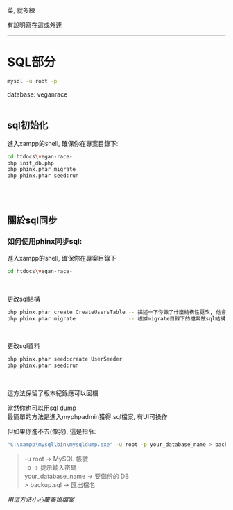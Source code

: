 菜, 
就多練

有說明寫在這或外連

-----------------------------------------------------------------------
# SQL部分
```bash
mysql -u root -p
```
database: veganrace
<br><br>
## sql初始化

進入xampp的shell, 確保你在專案目錄下:
```bash
cd htdocs\vegan-race-
php init_db.php          
php phinx.phar migrate   
php phinx.phar seed:run
```
<br><br>
## 關於sql同步


### 如何使用phinx同步sql:

進入xampp的shell, 確保你在專案目錄下
```bash
cd htdocs\vegan-race-
```
 <br>

更改sql結構
```bash
php phinx.phar create CreateUsersTable -- 描述一下你做了什麼結構性更改, 他會在migrate目錄下創建一個帶有該名稱的migrate檔案, 已經寫了一個範例在該目錄下, 照著寫即可
php phinx.phar migrate                 -- 根據migrate目錄下的檔案做sql結構的更改, 如果要同步直接跑這行
```
 <br>
 
更改sql資料
```bash
php phinx.phar seed:create UserSeeder
php phinx.phar seed:run
```
 <br>
 
這方法保留了版本紀錄應可以回檔
 
當然你也可以用sql dump
<br>
最簡單的方法是進入myphpadmin獲得.sql檔案, 有UI可操作

但如果你進不去(像我), 這是指令:
```bash
"C:\xampp\mysql\bin\mysqldump.exe" -u root -p your_database_name > backup.sql
```


> -u root → MySQL 帳號 <br>
> -p → 提示輸入密碼 <br>
> your_database_name → 要備份的 DB <br>
> \> backup.sql → 匯出檔名 <br>


*用這方法小心覆蓋掉檔案*
